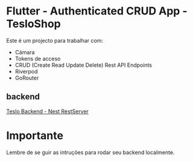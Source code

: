 # Flutter - Authenticated CRUD App - TesloShop

Este é um projecto para trabalhar com:

* Cámara
* Tokens de acceso
* CRUD (Create Read Update Delete) Rest API Endpoints
* Riverpod
* GoRouter


## backend 

[Teslo Backend - Nest RestServer](https://hub.docker.com/repository/docker/klerith/flutter-backend-teslo-shop/general)

# Importante
Lembre de se guir as intruções para rodar seu backend localmente.

